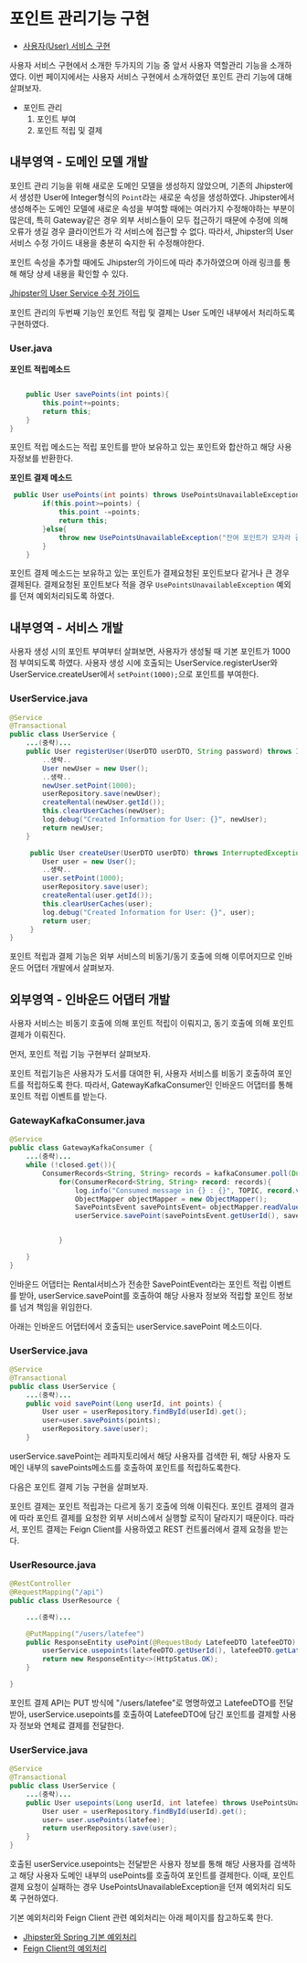 # 포인트 관리기능 구현

- [사용자(User) 서비스 구현](/contents/user_businesslogic.md) 

사용자 서비스 구현에서 소개한 두가지의 기능 중 앞서 사용자 역할관리 기능을 소개하였다.
이번 페이지에서는 사용자 서비스 구현에서 소개하였던 포인트 관리 기능에 대해 살펴보자.

- 포인트 관리
    1. 포인트 부여
    2. 포인트 적립 및 결제
   
## 내부영역 - 도메인 모델 개발

포인트 관리 기능을 위해 새로운 도메인 모델을 생성하지 않았으며, 기존의 Jhipster에서 생성한 User에 Integer형식의 `Point`라는 새로운 속성을 생성하였다.
Jhipster에서 생성해주는 도메인 모델에 새로운 속성을 부여할 때에는 여러가지 수정해야하는 부분이 많은데, 특히 Gateway같은 경우 외부 서비스들이 모두 접근하기 때문에 수정에 의해 오류가 생길 경우 클라이언트가 각 서비스에 접근할 수 없다. 따라서, Jhipster의 User 서비스 수정 가이드 내용을 충분히 숙지한 뒤 수정해야한다.

포인트 속성을 추가할 때에도 Jhipster의 가이드에 따라 추가하였으며 아래 링크를 통해 해당 상세 내용을 확인할 수 있다.

[Jhipster의 User Service 수정 가이드](https://www.jhipster.tech/tips/022_tip_registering_user_with_additional_information.html)

포인트 관리의 두번째 기능인 포인트 적립 및 결제는 User 도메인 내부에서 처리하도록 구현하였다.

### User.java

**포인트 적립메소드**

```java

    public User savePoints(int points){
        this.point+=points;
        return this;
    }
}
```
포인트 적립 메소드는 적립 포인트를 받아 보유하고 있는 포인트와 합산하고 해당 사용자정보를 반환한다.

**포인트 결제 메소드**

```java
 public User usePoints(int points) throws UsePointsUnavailableException{
        if(this.point>=points) {
            this.point -=points;
            return this;
        }else{
            throw new UsePointsUnavailableException("잔여 포인트가 모자라 결제가 불가능 합니다.");
        }
    }
```
포인트 결제 메소드는 보유하고 있는 포인트가 결제요청된 포인트보다 같거나 큰 경우 결제된다. 결제요청된 포인트보다 적을 경우 `UsePointsUnavailableException` 예외를 던져 예외처리되도록 하였다.

## 내부영역 - 서비스 개발

사용자 생성 시의 포인트 부여부터 살펴보면, 사용자가 생성될 때 기본 포인트가 1000점 부여되도록 하였다. 사용자 생성 시에 호출되는 UserService.registerUser와 UserService.createUser에서 `setPoint(1000);`으로 포인트를 부여한다.

### UserService.java

```java
@Service
@Transactional
public class UserService {
    ...(중략)...
    public User registerUser(UserDTO userDTO, String password) throws InterruptedException, ExecutionException, JsonProcessingException {
        ..생략..
        User newUser = new User();
        ..생략..
        newUser.setPoint(1000);
        userRepository.save(newUser);
        createRental(newUser.getId());
        this.clearUserCaches(newUser);
        log.debug("Created Information for User: {}", newUser);
        return newUser;
    }

     public User createUser(UserDTO userDTO) throws InterruptedException, ExecutionException, JsonProcessingException {
        User user = new User();
        ..생략..
        user.setPoint(1000);
        userRepository.save(user);
        createRental(user.getId());
        this.clearUserCaches(user);
        log.debug("Created Information for User: {}", user);
        return user;
     }
}
```

포인트 적립과 결제 기능은 외부 서비스의 비동기/동기 호출에 의해 이루어지므로 인바운드 어댑터 개발에서 살펴보자.

## 외부영역 - 인바운드 어댑터 개발

사용자 서비스는 비동기 호출에 의해 포인트 적립이 이뤄지고, 동기 호출에 의해 포인트 결제가 이뤄진다.

먼저, 포인트 적립 기능 구현부터 살펴보자. 

포인트 적립기능은 사용자가 도서를 대여한 뒤, 사용자 서비스를 비동기 호출하여 포인트를 적립하도록 한다. 따라서, GatewayKafkaConsumer인 인바운드 어댑터를 통해 포인트 적립 이벤트를 받는다.

### GatewayKafkaConsumer.java

```java
@Service
public class GatewayKafkaConsumer {
    ...(중략)...
    while (!closed.get()){
        ConsumerRecords<String, String> records = kafkaConsumer.poll(Duration.ofSeconds(3));
            for(ConsumerRecord<String, String> record: records){
                log.info("Consumed message in {} : {}", TOPIC, record.value());
                ObjectMapper objectMapper = new ObjectMapper();
                SavePointsEvent savePointsEvent= objectMapper.readValue(record.value(), SavePointsEvent.class);
                userService.savePoint(savePointsEvent.getUserId(), savePointsEvent.getPoints());


            }

    }
}
```
인바운드 어댑터는 Rental서비스가 전송한 SavePointEvent라는 포인트 적립 이벤트를 받아, userService.savePoint를 호출하여 해당 사용자 정보와 적립할 포인트 정보를 넘겨 책임을 위임한다.

아래는 인바운드 어댑터에서 호출되는 userService.savePoint 메소드이다. 

### UserService.java

```java
@Service
@Transactional
public class UserService {
    ...(중략)...
    public void savePoint(Long userId, int points) {
        User user = userRepository.findById(userId).get();
        user=user.savePoints(points);
        userRepository.save(user);
    }
```
userService.savePoint는 레파지토리에서 해당 사용자를 검색한 뒤, 해당 사용자 도메인 내부의 savePoints메소드를 호출하여 포인트를 적립하도록한다.

다음은 포인트 결제 기능 구현을 살펴보자.

포인트 결제는 포인트 적립과는 다르게 동기 호출에 의해 이뤄진다. 포인트 결제의 결과에 따라 포인트 결제를 요청한 외부 서비스에서 실행할 로직이 달라지기 때문이다.
따라서, 포인트 결제는 Feign Client를 사용하였고 REST 컨트롤러에서 결제 요청을 받는다.

### UserResource.java

```java
@RestController
@RequestMapping("/api")
public class UserResource {

    ...(중략)...

    @PutMapping("/users/latefee")
    public ResponseEntity usePoint(@RequestBody LatefeeDTO latefeeDTO) throws UsePointsUnavailableException {
        userService.usepoints(latefeeDTO.getUserId(), latefeeDTO.getLatefee());
        return new ResponseEntity<>(HttpStatus.OK);
    }

}
```
포인트 결제 API는 PUT 방식에 "/users/latefee"로 명명하였고 LatefeeDTO를 전달받아, userService.usepoints를 호출하여 LatefeeDTO에 담긴 포인트를 결제할 사용자 정보와 연체료 결제를 전달한다.

### UserService.java

```java
@Service
@Transactional
public class UserService {
    ...(중략)...
    public User usepoints(Long userId, int latefee) throws UsePointsUnavailableException {
        User user = userRepository.findById(userId).get();
        user= user.usePoints(latefee);
        return userRepository.save(user);
    }
}
```
호출된 userService.usepoints는 전달받은 사용자 정보를 통해 해당 사용자를 검색하고 해당 사용자 도메인 내부의 usePoints를 호출하여 포인트를 결제한다.
이때, 포인트 결제 요청이 실패하는 경우 UsePointsUnavailableException을 던져 예외처리 되도록 구현하였다.

기본 예외처리와 Feign Client 관련 예외처리는 아래 페이지를 참고하도록 한다.

- [Jhipster와 Spring 기본 예외처리](https://engineering-skcc.github.io/msa/jhipster-exception/)
- [Feign Client의 예외처리](https://engineering-skcc.github.io/msa/jhipster-feign/)

